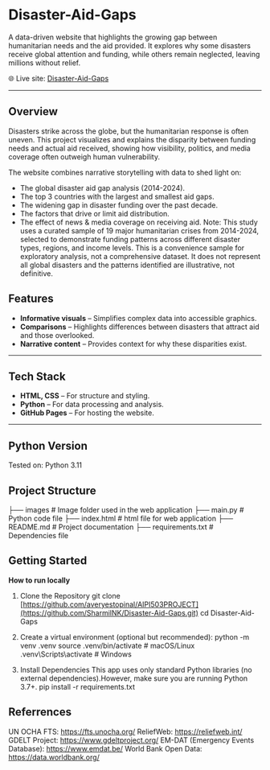 # Disaster-Aid-Gaps

A data-driven website that highlights the growing gap between humanitarian needs and the aid provided. It explores why some disasters receive global attention and funding, while others remain neglected, leaving millions without relief.

🌐 Live site: [Disaster-Aid-Gaps](https://sharmilnk.github.io/Disaster-Aid-Gaps/)

---

## Overview
Disasters strike across the globe, but the humanitarian response is often uneven. This project visualizes and explains the disparity between funding needs and actual aid received, showing how visibility, politics, and media coverage often outweigh human vulnerability.

The website combines narrative storytelling with data to shed light on:
- The global disaster aid gap analysis (2014-2024). 
- The top 3 countries with the largest and smallest aid gaps.
- The widening gap in disaster funding over the past decade.
- The factors that drive or limit aid distribution.
- The effect of news & media coverage on receiving aid.
Note: This study uses a curated sample of 19 major humanitarian crises from 2014-2024, selected to demonstrate funding patterns across different disaster types, regions, and income levels. This is a convenience sample for exploratory analysis, not a comprehensive dataset. It does not represent all global disasters and the patterns identified are illustrative, not definitive.

## Features
- **Informative visuals** – Simplifies complex data into accessible graphics.  
- **Comparisons** – Highlights differences between disasters that attract aid and those overlooked.  
- **Narrative content** – Provides context for why these disparities exist.  

---

## Tech Stack
- **HTML, CSS** – For structure and styling.  
- **Python** – For data processing and analysis.  
- **GitHub Pages** – For hosting the website.  

---

## Python Version
Tested on: Python 3.11

## Project Structure

├── images                      # Image folder used in the web application
├── main.py                     # Python code file
├── index.html                  # html file for web application
├── README.md                   # Project documentation
├── requirements.txt            # Dependencies file


## Getting Started

**How to run locally**

1. Clone the Repository
git clone [https://github.com/averyestopinal/AIPI503PROJECT](https://github.com/SharmilNK/Disaster-Aid-Gaps.git)
cd Disaster-Aid-Gaps

3. Create a virtual environment (optional but recommended):
python -m venv .venv
source .venv/bin/activate        # macOS/Linux
.venv\Scripts\activate           # Windows

4. Install Dependencies
This app uses only standard Python libraries (no external dependencies).However, make sure you are running Python 3.7+.
pip install -r requirements.txt

## Referrences
UN OCHA FTS: https://fts.unocha.org/ 
ReliefWeb: https://reliefweb.int/ 
GDELT Project: https://www.gdeltproject.org/ 
EM-DAT (Emergency Events Database): https://www.emdat.be/ 
World Bank Open Data: https://data.worldbank.org/ 
